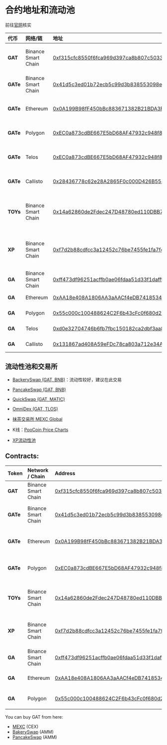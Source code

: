 # 合约地址和流动池

前往[官网](https://gat.network/tokenomics/)核实

| 代币 | 网络/链 | 地址 | 描述 |
| :-- | :-- | :-- | :-- |
| **GAT** | Binance Smart Chain | [0xf315cfc8550f6fca969d397ca8b807c5033fa122](https://bscscan.com/token/0xf315cfc8550f6fca969d397ca8b807c5033fa122) | GAT Network的经典代币 |
| **GATe** | Binance Smart Chain | [0x41d5c3ed01b72ecb5c99d3b838553098ecda9ef9](https://bscscan.com/token/0x41d5c3ed01b72ecb5c99d3b838553098ecda9ef9) | “扩展的” 跨链 GAT 代币 |
| **GATe** | Ethereum | [0x0A199B98fF450bBc883671382B21BDA3FA44b4Ae](https://etherscan.io/token/0x0A199B98fF450bBc883671382B21BDA3FA44b4Ae) | “扩展的” 跨链 GAT 代币 |
| **GATe** | Polygon | [0xEC0a873cdBE667E5bD68AF47932c948f872032d6](https://polygonscan.com/token/0xEC0a873cdBE667E5bD68AF47932c948f872032d6) | “扩展的” 跨链 GAT 代币 |
| **GATe** | Telos | [0xEC0a873cdBE667E5bD68AF47932c948f872032d6](https://www.teloscan.io/address/0xEC0a873cdBE667E5bD68AF47932c948f872032d6) | “扩展的” 跨链 GAT 代币 |
| **GATe** | Callisto | [0x28436778c62e28A2865F0c000D426B554eBd834c](https://explorer.callisto.network/address/0x28436778c62e28A2865F0c000D426B554eBd834c) | “扩展的” 跨链 GAT 代币 |
| **TOYs** | Binance Smart Chain | [0x14a62860de2Fdec247D48780ed110DBB794545d8](https://bscscan.com/token/0x14a62860de2Fdec247D48780ed110DBB794545d8) | GAT Network NFTs 用来 玩 & 收藏 |
| **XP** | Binance Smart Chain | [0xf7d2b88cdfcc3a12452c76be7455fe1fa7f48852](https://bscscan.com/token/0xf7d2b88cdfcc3a12452c76be7455fe1fa7f48852) | 经验点 (现在只能在 Arena 使用), 代币 |
| **GA** | Binance Smart Chain | [0xff473df96251acffb0ae06fdaa51d33f1dafff7c](https://bscscan.com/token/0xff473df96251acffb0ae06fdaa51d33f1dafff7c) | GameAce NFT 卡带 |
| **GA** | Ethereum | [0xAA18e408A1806AA3aAACf4eDB7418534D612D1f0](https://etherscan.io/token/0xAA18e408A1806AA3aAACf4eDB7418534D612D1f0) | GameAce NFT 卡带 |
| **GA** | Polygon | [0x55c000c100488624C2F6b43cFc0f680d2657933b](https://polygonscan.com/token/0x55c000c100488624C2F6b43cFc0f680d2657933b) | GameAce NFT 卡带 |
| **GA** | Telos | [0xd0e32704746b6fb7fbc150182ca2dbf3aa88fb45](https://www.teloscan.io/address/0xd0e32704746b6fb7fbc150182ca2dbf3aa88fb45) | GameAce NFT 卡带 |
| **GA** | Callisto | [0x131867ad408A59eFDc78ca803a712e34A939Df71](https://explorer.callisto.network/address/0x131867ad408A59eFDc78ca803a712e34A939Df71/transactions) | GameAce NFT 卡带 |

## 流动性池和交易所

* [BackerySwap (GAT, BNB)](https://www.bakeryswap.org/#/swap?outputCurrency=0xf315cfc8550f6fca969d397ca8b807c5033fa122)：流动性较好，建议在此交易
* [PancakeSwap (GAT, BNB)](https://pancakeswap.finance/swap#/swap?outputCurrency=0xf315cfc8550f6fca969d397ca8b807c5033fa122)
* [QuickSwap (GAT, MATIC)](https://quickswap.exchange/#/swap?outputCurrency=0xEC0a873cdBE667E5bD68AF47932c948f872032d6)
* [OmniDex (GAT, TLOS)](https://minted.vodka/tools/wgat)

* [抹茶交易所 MEXC Global](https://www.mexc.com/)
* K线：[PooCoin Price Charts](https://poocoin.app/tokens/0xf315cfc8550f6fca969d397ca8b807c5033fa122) 
* [XP流动性池](https://pancakeswap.finance/swap?outputCurrency=0xF7D2b88Cdfcc3a12452c76Be7455fe1FA7f48852)












## Contracts:

| Token | Network / Chain | Address | Description |
| :-- | :-- | :-- | :-- |
| **GAT** | Binance Smart Chain | [0xf315cfc8550f6fca969d397ca8b807c5033fa122](https://bscscan.com/token/0xf315cfc8550f6fca969d397ca8b807c5033fa122) | Legacy coin of GAT Network |
| **GATe** | Binance Smart Chain | [0x41d5c3ed01b72ecb5c99d3b838553098ecda9ef9](https://bscscan.com/token/0x41d5c3ed01b72ecb5c99d3b838553098ecda9ef9) | “extended” cross\-chain GAT coin |
| **GATe** | Ethereum | [0x0A199B98fF450bBc883671382B21BDA3FA44b4Ae](https://etherscan.io/token/0x0A199B98fF450bBc883671382B21BDA3FA44b4Ae) | “extended” cross\-chain GAT coin |
| **GATe** | Polygon | [0xEC0a873cdBE667E5bD68AF47932c948f872032d6](https://polygonscan.com/token/0xEC0a873cdBE667E5bD68AF47932c948f872032d6) | “extended” cross\-chain GAT coin |
| **TOYs** | Binance Smart Chain | [0x14a62860de2Fdec247D48780ed110DBB794545d8](https://bscscan.com/token/0x14a62860de2Fdec247D48780ed110DBB794545d8) | GAT Network NFTs for playing & collecting |
| **XP** | Binance Smart Chain | [0xf7d2b88cdfcc3a12452c76be7455fe1fa7f48852](https://bscscan.com/token/0xf7d2b88cdfcc3a12452c76be7455fe1fa7f48852) | Experience Points (currently Arena only), coin |
| **GA** | Binance Smart Chain | [0xff473df96251acffb0ae06fdaa51d33f1dafff7c](https://bscscan.com/token/0xff473df96251acffb0ae06fdaa51d33f1dafff7c) | GameAce NFT Cartridges |
| **GA** | Ethereum | [0xAA18e408A1806AA3aAACf4eDB7418534D612D1f0](https://etherscan.io/token/0xAA18e408A1806AA3aAACf4eDB7418534D612D1f0) | GameAce NFT Cartridges |
| **GA** | Polygon | [0x55c000c100488624C2F6b43cFc0f680d2657933b](https://polygonscan.com/token/0x55c000c100488624C2F6b43cFc0f680d2657933b) | GameAce NFT Cartridges |



You can buy GAT from here:
* [MEXC](https://www.mexc.com/exchange/GAT_USDT) (CEX)
* [BakerySwap](https://www.bakeryswap.org/#/swap?outputCurrency=0xf315cfc8550f6fca969d397ca8b807c5033fa122) (AMM)
* [PancakeSwap](https://pancakeswap.finance/swap?outputCurrency=0xf315cfc8550f6fca969d397ca8b807c5033fa122) (AMM)